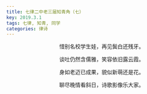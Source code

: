 ```yaml
---
title: 七律二中老三届知青角（七）
key: 2019.3.1
tags: 七律, 知青, 同学
categories: 律诗
---
```


<p align="center">惜别名校学生娃，再见鬓白还残牙。
</p>
<p align="center">谈吐仍然含儒雅，笑容依旧露云霞。
</p>
<p align="center">身如老迈已成果，貌似新萌还是花。
</p>
<p align="center">聊尽晚情看斜日，诗歌影像乐大家。
</p>
<p align="center"></br>
</p>
